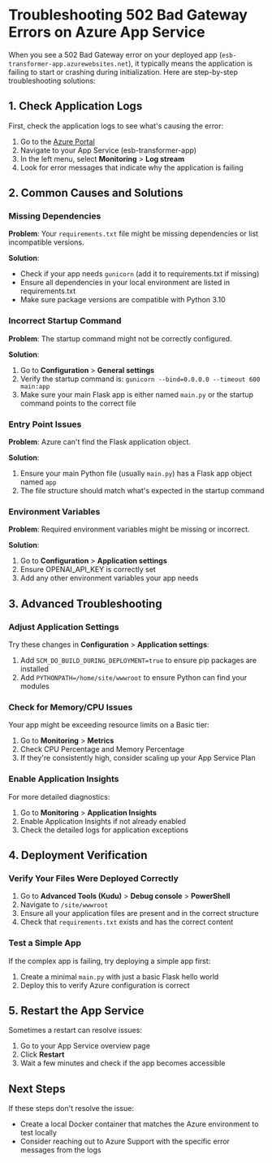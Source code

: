 # Troubleshooting 502 Bad Gateway Errors on Azure App Service

When you see a 502 Bad Gateway error on your deployed app (`esb-transformer-app.azurewebsites.net`), it typically means the application is failing to start or crashing during initialization. Here are step-by-step troubleshooting solutions:

## 1. Check Application Logs

First, check the application logs to see what's causing the error:

1. Go to the [Azure Portal](https://portal.azure.com/)
2. Navigate to your App Service (esb-transformer-app)
3. In the left menu, select **Monitoring** > **Log stream**
4. Look for error messages that indicate why the application is failing

## 2. Common Causes and Solutions

### Missing Dependencies

**Problem**: Your `requirements.txt` file might be missing dependencies or list incompatible versions.

**Solution**:
- Check if your app needs `gunicorn` (add it to requirements.txt if missing)
- Ensure all dependencies in your local environment are listed in requirements.txt
- Make sure package versions are compatible with Python 3.10

### Incorrect Startup Command

**Problem**: The startup command might not be correctly configured.

**Solution**:
1. Go to **Configuration** > **General settings**
2. Verify the startup command is: `gunicorn --bind=0.0.0.0 --timeout 600 main:app`
3. Make sure your main Flask app is either named `main.py` or the startup command points to the correct file

### Entry Point Issues

**Problem**: Azure can't find the Flask application object.

**Solution**:
1. Ensure your main Python file (usually `main.py`) has a Flask app object named `app`
2. The file structure should match what's expected in the startup command

### Environment Variables

**Problem**: Required environment variables might be missing or incorrect.

**Solution**:
1. Go to **Configuration** > **Application settings**
2. Ensure OPENAI_API_KEY is correctly set
3. Add any other environment variables your app needs

## 3. Advanced Troubleshooting

### Adjust Application Settings

Try these changes in **Configuration** > **Application settings**:

1. Add `SCM_DO_BUILD_DURING_DEPLOYMENT=true` to ensure pip packages are installed
2. Add `PYTHONPATH=/home/site/wwwroot` to ensure Python can find your modules

### Check for Memory/CPU Issues

Your app might be exceeding resource limits on a Basic tier:

1. Go to **Monitoring** > **Metrics**
2. Check CPU Percentage and Memory Percentage
3. If they're consistently high, consider scaling up your App Service Plan

### Enable Application Insights

For more detailed diagnostics:

1. Go to **Monitoring** > **Application Insights**
2. Enable Application Insights if not already enabled
3. Check the detailed logs for application exceptions

## 4. Deployment Verification

### Verify Your Files Were Deployed Correctly

1. Go to **Advanced Tools (Kudu)** > **Debug console** > **PowerShell**
2. Navigate to `/site/wwwroot`
3. Ensure all your application files are present and in the correct structure
4. Check that `requirements.txt` exists and has the correct content

### Test a Simple App

If the complex app is failing, try deploying a simple app first:

1. Create a minimal `main.py` with just a basic Flask hello world
2. Deploy this to verify Azure configuration is correct

## 5. Restart the App Service

Sometimes a restart can resolve issues:

1. Go to your App Service overview page
2. Click **Restart**
3. Wait a few minutes and check if the app becomes accessible

## Next Steps

If these steps don't resolve the issue:
- Create a local Docker container that matches the Azure environment to test locally
- Consider reaching out to Azure Support with the specific error messages from the logs 